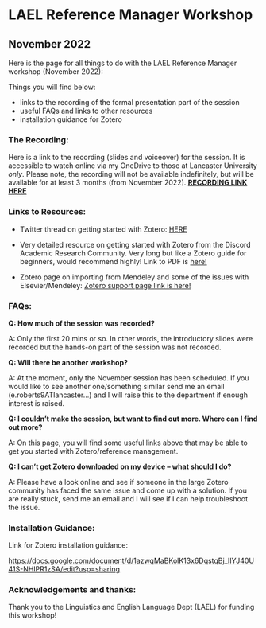 # LAEL Reference Manager Workshop
## November 2022

Here is the page for all things to do with the LAEL Reference Manager workshop (November 2022):

Things you will find below:
- links to the recording of the formal presentation part of the session
- useful FAQs and links to other resources
- installation guidance for Zotero

### The Recording:

Here is a link to the recording (slides and voiceover) for the session. It is accessible to watch online via my OneDrive to those at Lancaster University _only_. Please note, the recording will not be available indefinitely, but will be available for at least 3 months (from November 2022).
[****RECORDING LINK HERE****](https://livelancsac-my.sharepoint.com/:v:/g/personal/rober128_lancaster_ac_uk/EZNad4BFkrFKuRfNNuhce0IBl50QmvmiwmfI0I9sZAWzQg?e=jZHTZP)

### Links to Resources:

- Twitter thread on getting started with Zotero: [HERE](https://twitter.com/MushtaqBilalPhD/status/1572880223150153730?s=20&t=b9CqJhufE_Vv5OJaziqMqQ)

- Very detailed resource on getting started with Zotero from the Discord Academic Research Community. Very long but like a Zotero guide for beginners, would recommend highly! Link to PDF is [here!](https://darcmode.org/wp-content/uploads/2022/05/DARC-Zotero-Guide-Web.pdf)

- Zotero page on importing from Mendeley and some of the issues with Elsevier/Mendeley: [Zotero support page link is here!](https://www.zotero.org/support/kb/mendeley_import )



### FAQs:

**Q: How much of the session was recorded?**

A: Only the first 20 mins or so. In other words, the introductory slides were recorded but the hands-on part of the session was not recorded.

**Q: Will there be another workshop?**

A: At the moment, only the November session has been scheduled. If you would like to see another one/something similar send me an email (e.roberts9ATlancaster...) and I will raise this to the department if enough interest is raised.
 
**Q: I couldn’t make the session, but want to find out more. Where can I find out more?**

A: On this page, you will find some useful links above that may be able to get you started with Zotero/reference management.
 
**Q: I can’t get Zotero downloaded on my device – what should I do?**

A: Please have a look online and see if someone in the large Zotero community has faced the same issue and come up with a solution. If you are really stuck, send me an email and I will see if I can help troubleshoot the issue.

### Installation Guidance:

Link for Zotero installation guidance:

https://docs.google.com/document/d/1azwqMaBKolK13x6DqstqBj_IIYJ40U41S-NHIPR1zSA/edit?usp=sharing

### Acknowledgements and thanks:

Thank you to the Linguistics and English Language Dept (LAEL) for funding this workshop!
